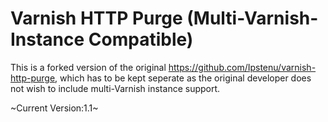 Varnish HTTP Purge (Multi-Varnish-Instance Compatible)
==================

This is a forked version of the original https://github.com/Ipstenu/varnish-http-purge, which has to be kept seperate as the original developer does not wish to include multi-Varnish instance support.

~Current Version:1.1~